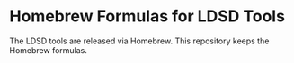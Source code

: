 # Homebrew Formulas for LDSD Tools

The LDSD tools are released via Homebrew.
This repository keeps the Homebrew formulas.
